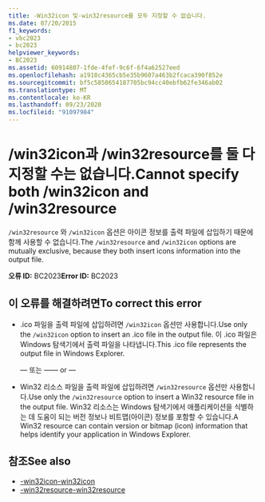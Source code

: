 ```yaml
---
title: -Win32icon 및-win32resource를 모두 지정할 수 없습니다.
ms.date: 07/20/2015
f1_keywords:
- vbc2023
- bc2023
helpviewer_keywords:
- BC2023
ms.assetid: 60914807-1fde-4fef-9c6f-6f4a62527eed
ms.openlocfilehash: a1918c4365cb5e35b9607a463b2fcaca390f852e
ms.sourcegitcommit: bf5c5850654187705bc94cc40ebfb62fe346ab02
ms.translationtype: MT
ms.contentlocale: ko-KR
ms.lasthandoff: 09/23/2020
ms.locfileid: "91097984"
---
```

# <a name="cannot-specify-both-win32icon-and-win32resource"></a><span data-ttu-id="5e4c5-102">/win32icon과 /win32resource를 둘 다 지정할 수는 없습니다.</span><span class="sxs-lookup"><span data-stu-id="5e4c5-102">Cannot specify both /win32icon and /win32resource</span></span>

<span data-ttu-id="5e4c5-103">`/win32resource` 와 `/win32icon` 옵션은 아이콘 정보를 출력 파일에 삽입하기 때문에 함께 사용할 수 없습니다.</span><span class="sxs-lookup"><span data-stu-id="5e4c5-103">The `/win32resource` and `/win32icon` options are mutually exclusive, because they both insert icons information into the output file.</span></span>  
  
 <span data-ttu-id="5e4c5-104">**오류 ID:** BC2023</span><span class="sxs-lookup"><span data-stu-id="5e4c5-104">**Error ID:** BC2023</span></span>  
  
## <a name="to-correct-this-error"></a><span data-ttu-id="5e4c5-105">이 오류를 해결하려면</span><span class="sxs-lookup"><span data-stu-id="5e4c5-105">To correct this error</span></span>  
  
- <span data-ttu-id="5e4c5-106">.ico 파일을 출력 파일에 삽입하려면 `/win32icon` 옵션만 사용합니다.</span><span class="sxs-lookup"><span data-stu-id="5e4c5-106">Use only the `/win32icon` option to insert an .ico file in the output file.</span></span> <span data-ttu-id="5e4c5-107">이 .ico 파일은 Windows 탐색기에서 출력 파일을 나타냅니다.</span><span class="sxs-lookup"><span data-stu-id="5e4c5-107">This .ico file represents the output file in Windows Explorer.</span></span>  
  
     <span data-ttu-id="5e4c5-108">— 또는 —</span><span class="sxs-lookup"><span data-stu-id="5e4c5-108">— or —</span></span>  
  
- <span data-ttu-id="5e4c5-109">Win32 리소스 파일을 출력 파일에 삽입하려면 `/win32resource` 옵션만 사용합니다.</span><span class="sxs-lookup"><span data-stu-id="5e4c5-109">Use only the `/win32resource` option to insert a Win32 resource file in the output file.</span></span> <span data-ttu-id="5e4c5-110">Win32 리소스는 Windows 탐색기에서 애플리케이션을 식별하는 데 도움이 되는 버전 정보나 비트맵(아이콘) 정보를 포함할 수 있습니다.</span><span class="sxs-lookup"><span data-stu-id="5e4c5-110">A Win32 resource can contain version or bitmap (icon) information that helps identify your application in Windows Explorer.</span></span>  
  
## <a name="see-also"></a><span data-ttu-id="5e4c5-111">참조</span><span class="sxs-lookup"><span data-stu-id="5e4c5-111">See also</span></span>

- [<span data-ttu-id="5e4c5-112">-win32icon</span><span class="sxs-lookup"><span data-stu-id="5e4c5-112">-win32icon</span></span>](../reference/command-line-compiler/win32icon.md)
- [<span data-ttu-id="5e4c5-113">-win32resource</span><span class="sxs-lookup"><span data-stu-id="5e4c5-113">-win32resource</span></span>](../reference/command-line-compiler/win32resource.md)
